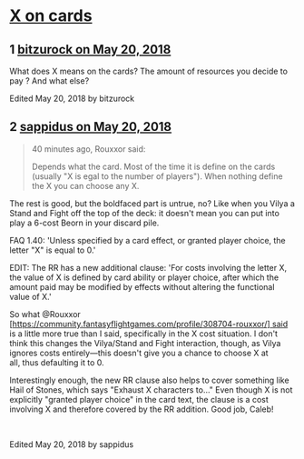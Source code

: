 # [X on cards](https://community.fantasyflightgames.com/topic/276281-x-on-cards/)

## 1 [bitzurock on May 20, 2018](https://community.fantasyflightgames.com/topic/276281-x-on-cards/?do=findComment&comment=3340631)

What does X means on the cards? The amount of resources you decide to pay ? And what else?

Edited May 20, 2018 by bitzurock

## 2 [sappidus on May 20, 2018](https://community.fantasyflightgames.com/topic/276281-x-on-cards/?do=findComment&comment=3340668)

> 40 minutes ago, Rouxxor said:
> 
> Depends what the card. Most of the time it is define on the cards (usually "X is egal to the number of players"). When﻿ nothing define the X you can choose any X.

The rest is good, but the boldfaced part is untrue, no? Like when you Vilya a Stand and Fight off the top of the deck: it doesn't mean you can put into play a 6-cost Beorn in your discard pile.

FAQ 1.40: 'Unless specified by a card effect, or granted player choice, the letter "X" is equal to 0.'

EDIT: The RR has a new additional clause: 'For costs involving the letter X, the value of X is defined by card ability or player choice, after which the amount paid may be modified by effects without altering the functional value of X.'

So what @Rouxxor [https://community.fantasyflightgames.com/profile/308704-rouxxor/] said is a little more true than I said, specifically in the X cost situation. I don't think this changes the Vilya/Stand and Fight interaction, though, as Vilya ignores costs entirely—this doesn't give you a chance to choose X at all, thus defaulting it to 0.

Interestingly enough, the new RR clause also helps to cover something like Hail of Stones, which says "Exhaust X characters to…" Even though X is not explicitly "granted player choice" in the card text, the clause is a cost involving X and therefore covered by the RR addition. Good job, Caleb!

 

Edited May 20, 2018 by sappidus

